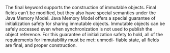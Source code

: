  The final keyword supports the construction of immutable objects.
 Final fields can’t be modified, but they also have special semantics under the Java Memory Model. Java Memory Model offers a special guarantee of initialization safety for sharing immutable objects. Immutable objects can be safely accessed even when synchronization is not used to publish the object reference. For this guarantee of initialization safety to hold, all of the requirements for immutability must be met: unmodi- fiable state, all fields are final, and proper construction.